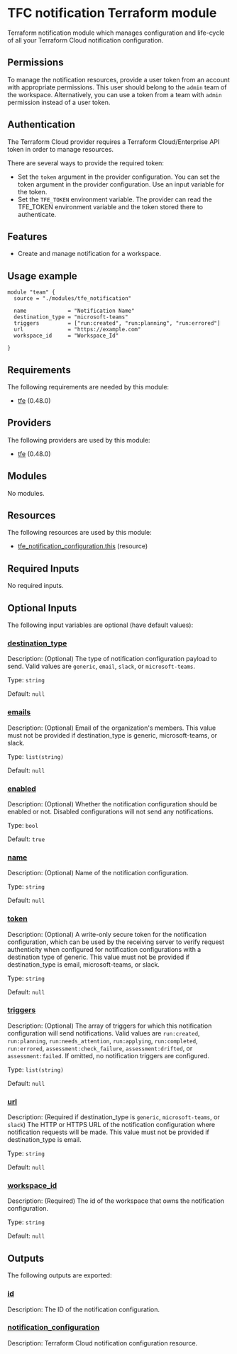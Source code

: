 # TFC notification Terraform module

Terraform notification module which manages configuration and life-cycle 
of all your Terraform Cloud notification configuration.

## Permissions

To manage the notification resources, provide a user token from an account with 
appropriate permissions. This user should belong to the `admin` team of the workspace. 
Alternatively, you can use a token from a team with `admin` permission instead of a
user token.

## Authentication

The Terraform Cloud provider requires a Terraform Cloud/Enterprise API token in 
order to manage resources.

There are several ways to provide the required token:

- Set the `token` argument in the provider configuration. You can set the token argument in the provider configuration. Use an
input variable for the token.
- Set the `TFE_TOKEN` environment variable. The provider can read the TFE_TOKEN environment variable and the token stored there
to authenticate.

## Features

- Create and manage notification for a workspace.

## Usage example
```hcl
module "team" {
  source = "./modules/tfe_notification"

  name             = "Notification Name"
  destination_type = "microsoft-teams"
  triggers         = ["run:created", "run:planning", "run:errored"]
  url              = "https://example.com"
  workspace_id     = "Workspace_Id"

}
```

<!-- BEGIN_TF_DOCS -->
## Requirements

The following requirements are needed by this module:

- <a name="requirement_tfe"></a> [tfe](#requirement\_tfe) (0.48.0)

## Providers

The following providers are used by this module:

- <a name="provider_tfe"></a> [tfe](#provider\_tfe) (0.48.0)

## Modules

No modules.

## Resources

The following resources are used by this module:

- [tfe_notification_configuration.this](https://registry.terraform.io/providers/hashicorp/tfe/0.48.0/docs/resources/notification_configuration) (resource)

## Required Inputs

No required inputs.

## Optional Inputs

The following input variables are optional (have default values):

### <a name="input_destination_type"></a> [destination\_type](#input\_destination\_type)

Description: (Optional) The type of notification configuration payload to send. Valid values are `generic`, `email`, `slack`, or `microsoft-teams`.

Type: `string`

Default: `null`

### <a name="input_emails"></a> [emails](#input\_emails)

Description: (Optional) Email of the organization's members. This value must not be provided if destination\_type is generic, microsoft-teams, or slack.

Type: `list(string)`

Default: `null`

### <a name="input_enabled"></a> [enabled](#input\_enabled)

Description: (Optional) Whether the notification configuration should be enabled or not. Disabled configurations will not send any notifications.

Type: `bool`

Default: `true`

### <a name="input_name"></a> [name](#input\_name)

Description: (Optional) Name of the notification configuration.

Type: `string`

Default: `null`

### <a name="input_token"></a> [token](#input\_token)

Description: (Optional) A write-only secure token for the notification configuration, which can be used by the receiving server to verify request authenticity when configured for notification configurations with a destination type of generic. This value must not be provided if destination\_type is email, microsoft-teams, or slack.

Type: `string`

Default: `null`

### <a name="input_triggers"></a> [triggers](#input\_triggers)

Description: (Optional) The array of triggers for which this notification configuration will send notifications. Valid values are `run:created`, `run:planning`, `run:needs_attention`, `run:applying`, `run:completed`, `run:errored`, `assessment:check_failure`, `assessment:drifted`, or `assessment:failed`. If omitted, no notification triggers are configured.

Type: `list(string)`

Default: `null`

### <a name="input_url"></a> [url](#input\_url)

Description: (Required if destination\_type is `generic`, `microsoft-teams`, or `slack`) The HTTP or HTTPS URL of the notification configuration where notification requests will be made. This value must not be provided if destination\_type is email.

Type: `string`

Default: `null`

### <a name="input_workspace_id"></a> [workspace\_id](#input\_workspace\_id)

Description: (Required) The id of the workspace that owns the notification configuration.

Type: `string`

Default: `null`

## Outputs

The following outputs are exported:

### <a name="output_id"></a> [id](#output\_id)

Description: The ID of the notification configuration.

### <a name="output_notification_configuration"></a> [notification\_configuration](#output\_notification\_configuration)

Description: Terraform Cloud notification configuration resource.
<!-- END_TF_DOCS -->